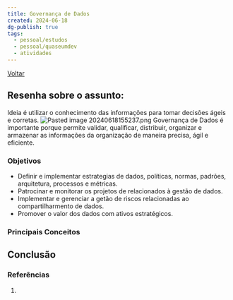 ```yaml
---
title: Governança de Dados
created: 2024-06-18
dg-publish: true
tags:
  - pessoal/estudos
  - pessoal/quaseumdev
  - atividades
---
```

[Voltar](1.LIFE/index)
## Resenha sobre o assunto:
Ideia é utilizar o conhecimento das informações para tomar decisões ágeis e corretas.
![Pasted image 20240618155237.png](/img/user/0.Settings/img/Pasted%20image%2020240618155237.png)
Governança de Dados é importante porque permite validar, qualificar, distribuir, organizar e armazenar as informações da organização de maneira precisa, ágil e eficiente.

### Objetivos
- Definir e implementar estrategias de dados, políticas, normas, padrões, arquitetura, processos e métricas.
- Patrocinar e monitorar os projetos de relacionados à gestão de dados.
- Implementar e gerenciar a getão de riscos relacionadas ao compartilharmento de dados.
- Promover o valor dos dados com ativos estratégicos.
### Principais Conceitos


## Conclusão

### Referências
1. 